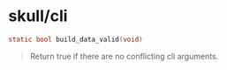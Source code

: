 # skull/cli

```c
static bool build_data_valid(void)
```

> Return true if there are no conflicting cli arguments.

